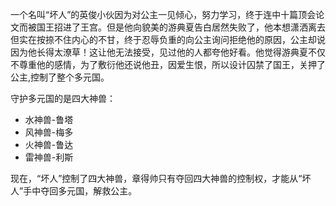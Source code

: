 ​		一个名叫“坏人”的英俊小伙因为对公主一见倾心，努力学习，终于连中十篇顶会论文而被国王招进了王宫。但是他向貌美的游典夏告白居然失败了，他本想潇洒离去但实在按捺不住内心的不甘，终于忍辱负重的向公主询问拒绝他的原因，公主却说因为他长得太潦草！这让他无法接受，见过他的人都夸他好看。他觉得游典夏不仅不尊重他的感情，为了敷衍他还说他丑，因爱生恨，所以设计囚禁了国王，关押了公主,控制了整个多元国。

守护多元国的是四大神兽：

- 水神兽-鲁塔
- 风神兽-梅多
- 火神兽-鲁达
- 雷神兽-利斯

现在，“坏人”控制了四大神兽，章得帅只有夺回四大神兽的控制权，才能从“坏人”手中夺回多元国，解救公主。